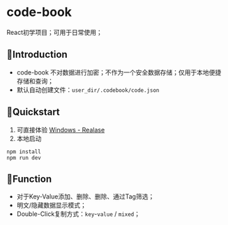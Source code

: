 # code-book

React初学项目；可用于日常使用；

## 👋Introduction
- code-book 不对数据进行加密；不作为一个安全数据存储；仅用于本地便捷存储和查询；
- 默认自动创建文件：`user_dir/.codebook/code.json`

## 🔧Quickstart
1. 可直接体验 [Windows - Realase](https://github.com/huiru-wang/code-book/releases/tag/v0.0.2)
2. 本地启动
```shell
npm install
npm run dev
```

## 🚀Function
- 对于Key-Value添加、删除、删除、通过Tag筛选；
- 明文/隐藏数据显示模式；
- Double-Click复制方式：`key`-`value` / `mixed`；
